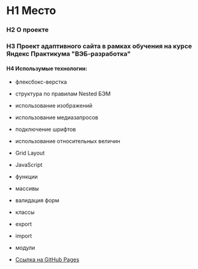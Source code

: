 # H1 **Место**
### H2 О проекте
### H3 Проект адаптивного сайта в рамках обучения на курсе Яндекс Практикума "ВЭБ-разработка"
#### H4 Использумые технологии:
* флексбокс-верстка
* структура по правилам Nested БЭМ
* использование изображений
* использование медиазапросов
* подключение шрифтов
* использование относительных величин
* Grid Layout
* JavaScript
* функции
* массивы
* валидация форм
* классы
* export
* import
* модули

* [Ссылка на GitHub Pages](https://ksenia-gal.github.io/mesto/)